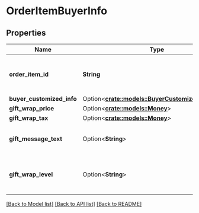 # OrderItemBuyerInfo

## Properties

Name | Type | Description | Notes
------------ | ------------- | ------------- | -------------
**order_item_id** | **String** | An Amazon-defined order item identifier. | 
**buyer_customized_info** | Option<[**crate::models::BuyerCustomizedInfoDetail**](BuyerCustomizedInfoDetail.md)> |  | [optional]
**gift_wrap_price** | Option<[**crate::models::Money**](Money.md)> |  | [optional]
**gift_wrap_tax** | Option<[**crate::models::Money**](Money.md)> |  | [optional]
**gift_message_text** | Option<**String**> | A gift message provided by the buyer. | [optional]
**gift_wrap_level** | Option<**String**> | The gift wrap level specified by the buyer. | [optional]

[[Back to Model list]](../README.md#documentation-for-models) [[Back to API list]](../README.md#documentation-for-api-endpoints) [[Back to README]](../README.md)


